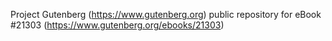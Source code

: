 Project Gutenberg (https://www.gutenberg.org) public repository for eBook #21303 (https://www.gutenberg.org/ebooks/21303)
